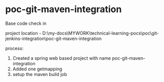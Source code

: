 # poc-git-maven-integration
Base code check in


project location - D:\my-docs\MYWORK\technical-learning-pocs\poc\git-jenkins-integration\poc-git-maven-integration

process:
1. Created a spring web based project with name  poc-git-maven-integration
2. Added one getmapping 
3. setup the maven build job


